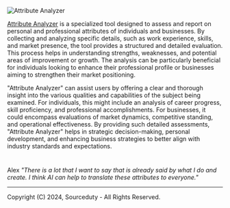 ![Attribute Analyzer](https://github.com/sourceduty/Attribute_Analyzer/assets/123030236/b1cdbb46-aa55-409f-a9d5-1f9004d6d595)

[Attribute Analyzer](https://chatgpt.com/g/g-Cq6jMibsJ-attribute-analyzer) is a specialized tool designed to assess and report on personal and professional attributes of individuals and businesses. By collecting and analyzing specific details, such as work experience, skills, and market presence, the tool provides a structured and detailed evaluation. This process helps in understanding strengths, weaknesses, and potential areas of improvement or growth. The analysis can be particularly beneficial for individuals looking to enhance their professional profile or businesses aiming to strengthen their market positioning.

"Attribute Analyzer" can assist users by offering a clear and thorough insight into the various qualities and capabilities of the subject being examined. For individuals, this might include an analysis of career progress, skill proficiency, and professional accomplishments. For businesses, it could encompass evaluations of market dynamics, competitive standing, and operational effectiveness. By providing such detailed assessments, "Attribute Analyzer" helps in strategic decision-making, personal development, and enhancing business strategies to better align with industry standards and expectations.

#

Alex *"There is a lot that I want to say that is already said by what I do and create. I think AI can help to translate these attributes to everyone."*

***
Copyright (C) 2024, Sourceduty - All Rights Reserved.
